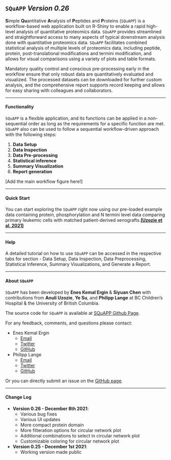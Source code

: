 ## `SQuAPP` *Version 0.26*
**S**imple **Qu**antitative **A**nalysis of **P**eptides and **P**roteins (`SQuAPP`) is a workflow-based web application built on R-Shiny to enable a rapid high-level analysis of quantitative proteomics data. `SQuAPP` provides streamlined and straightforward access to many aspects of typical downstream analysis done with quantitative proteomics data. `SQuAPP` facilitates combined statistical analysis of multiple levels of proteomics data, including peptide, protein, post-translational modifications and termini modification, and allows for visual comparisons using a variety of plots and table formats.

Mandatory quality control and conscious pre-processing early in the workflow ensure that only robust data are quantitatively evaluated and visualized. The processed datasets can be downloaded for further custom analysis, and the comprehensive report supports record keeping and allows for easy sharing with colleagues and collaborators.

---

#### Functionality

`SQuAPP` is a flexible application, and its functions can be applied in a non-sequential order as long as the requirements for a specific function are met. `SQuAPP` also can be used to follow a sequential workflow-driven approach with the following steps:

1. **Data Setup**
2. **Data Inspection**
3. **Data Pre-processing**
4. **Statistical inference**
5. **Summary Visualization**
6. **Report generation**

[Add the main workflow figure here!]

---

#### Quick Start
You can start exploring the `SQuAPP` right now using our pre-loaded example data containing protein, phosphorylation and N termini level data comparing primary leukemic cells with matched patient-derived xenografts.[**(Uzozie et al. 2021)**](https://jeccr.biomedcentral.com/articles/10.1186/s13046-021-01835-8)

---

#### Help
A detailed tutorial on how to use `SQuAPP` can be accessed in the respective tabs for section - Data Setup, Data Inspection, Data Preprocessing, Statistical Inference, Summary Visualizations, and Generate a Report.

---

#### About `SQuAPP`
`SQuAPP` has been developed by **Enes Kemal Ergin** & **Siyuan Chen** with contributions from **Anuli Uzozie**, **Ye Su**, and **Philipp Lange** at BC Children’s Hospital & the University of British Columbia.

The source code for `SQuAPP` is available at [SQuAPP Github Page](https://github.com/LangeLab/SQuAPP/).

For any feedback, comments, and questions please contact:

- Enes Kemal Ergin
	- [Email](mailto:eneskemalergin@gmail.com)
	- [Twitter](https://twitter.com/eneskemalergin)
	- [GitHub](https://github.com/eneskemalergin)
- Philipp Lange
	- [Email](mailto:philipp.lange@ubc.ca)
	- [Twitter](https://twitter.com/Lange_Lab)
	- [GitHub](https://github.com/phegnal)

Or you can directly submit an issue on the [GitHub page](https://github.com/LangeLab/SQuAPP/issues/new).

---

#### Change Log
- **Version 0.26 - December 8th 2021**:
	- Various bug fixes
	- Various UI updates
	- More compact protein domain
	- More filteration options for circular network plot
	- Additional combinations to select in circular network plot
	- Customizable coloring for circular network plot
- **Version 0.25 - December 1st 2021**:
	- Working version made public

